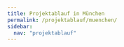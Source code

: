 ```yaml
---
title: Projektablauf in München
permalink: /projektablauf/muenchen/
sidebar:
  nav: "projektablauf"
---
```

